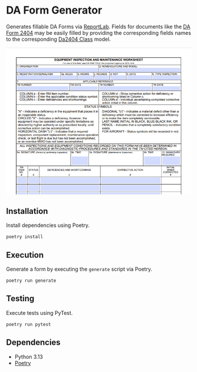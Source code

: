 # DA Form Generator

Generates fillable DA Forms via [ReportLab](https://www.reportlab.com/). Fields for documents like the 
[DA Form 2404](./docs/DA2404_Sample.pdf) may be easily filled by providing the corresponding fields names to the 
corresponding [Da2404 Class](forms/models.py) model.

![DA2404 Sample](./docs/da2404_screenshot.png)

## Installation

Install dependencies using Poetry.

```shell
poetry install
```

## Execution

Generate a form by executing the `generate` script via Poetry.

```shell
poetry run generate
```

## Testing

Execute tests using PyTest.

```shell
poetry run pytest
```

## Dependencies

- Python 3.13
- [Poetry](https://python-poetry.org/)